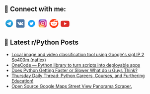 ## 🔎 Connect with me:
[<img src="https://github.com/bullbesh/bullbesh/blob/main/images/Telegram.png" width="32" height="32" />](https://t.me/bullbesh)
[<img src="https://github.com/bullbesh/bullbesh/blob/main/images/VK.png" width="32" height="32" />](https://vk.com/bullbesh)
[<img src="https://github.com/bullbesh/bullbesh/blob/main/images/Twitter.png" width="32" height="32" />](https://twitter.com/bullbesh1)
[<img src="https://github.com/bullbesh/bullbesh/blob/main/images/Instagram.png" width="32" height="32" />](https://www.instagram.com/bullbesh)
[<img src="https://github.com/bullbesh/bullbesh/blob/main/images/Reddit.png" width="32" height="32" />](https://www.reddit.com/user/bullbesh)
[<img src="https://github.com/bullbesh/bullbesh/blob/main/images/YouTube.png" width="32" height="32" />](https://www.youtube.com/channel/UCtfjRs6uzgq5mfm8S06WTcg)

## 📕 Latest r/Python Posts
<!-- BLOG-POST-LIST:START -->
- [Local image and video classification tool using Google&#39;s sigLIP 2 So400m &lpar;naflex&rpar;](https://www.reddit.com/r/Python/comments/1nvy1iv/local_image_and_video_classification_tool_using/)
- [OneCode — Python library to turn scripts into deployable apps](https://www.reddit.com/r/Python/comments/1nvvsub/onecode_python_library_to_turn_scripts_into/)
- [Does Python Getting Faster or Slower What do u Guys Think?](https://www.reddit.com/r/Python/comments/1nvvl2a/does_python_getting_faster_or_slower_what_do_u/)
- [Thursday Daily Thread: Python Careers, Courses, and Furthering Education!](https://www.reddit.com/r/Python/comments/1nvoqx0/thursday_daily_thread_python_careers_courses_and/)
- [Open Source Google Maps Street View Panorama Scraper.](https://www.reddit.com/r/Python/comments/1nvnyjr/open_source_google_maps_street_view_panorama/)
<!-- BLOG-POST-LIST:END -->
